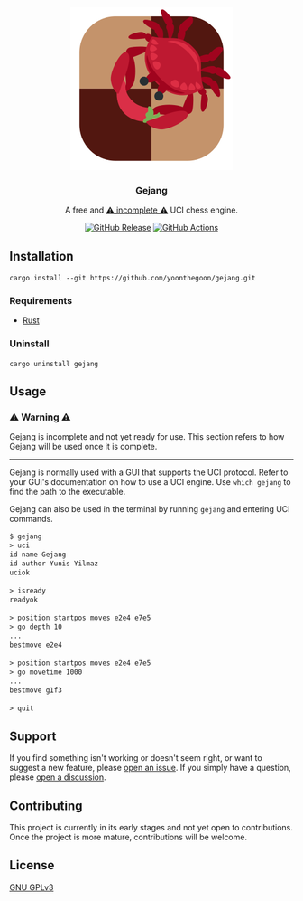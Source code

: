 <!--suppress HtmlDeprecatedAttribute -->
<div align="center">

![Gejang Logo][gejang-logo]

### Gejang

A free and <ins>⚠️ incomplete ⚠️</ins> UCI chess engine.

[![GitHub Release][github-release]][latest-release]
[![GitHub Actions][github-actions-workflow-status]][github-actions]

</div>

## Installation

```shell
cargo install --git https://github.com/yoonthegoon/gejang.git
```

### Requirements

- [Rust][rust-install]

### Uninstall

```shell
cargo uninstall gejang
```

## Usage

### ⚠️ Warning ⚠️

Gejang is incomplete and not yet ready for use.
This section refers to how Gejang will be used once it is complete.

---

Gejang is normally used with a GUI that supports the UCI protocol.
Refer to your GUI's documentation on how to use a UCI engine.
Use `which gejang` to find the path to the executable.

Gejang can also be used in the terminal by running `gejang` and entering UCI commands.

```shell
$ gejang
> uci
id name Gejang
id author Yunis Yilmaz
uciok

> isready
readyok

> position startpos moves e2e4 e7e5
> go depth 10
...
bestmove e2e4

> position startpos moves e2e4 e7e5
> go movetime 1000
...
bestmove g1f3

> quit
```

## Support

If you find something isn't working or doesn't seem right, or want to suggest a new feature,
please [open an issue][new-issue].
If you simply have a question, please [open a discussion][new-discussion].

## Contributing

This project is currently in its early stages and not yet open to contributions.
Once the project is more mature, contributions will be welcome.

## License

[GNU GPLv3][license]


[gejang-logo]: /assets/logo.svg

[github-release]: https://img.shields.io/github/v/release/yoonthegoon/gejang?include_prereleases

[latest-release]: https://github.com/yoonthegoon/gejang/releases/latest

[github-actions-workflow-status]: https://img.shields.io/github/actions/workflow/status/yoonthegoon/gejang/rust.yml

[github-actions]: https://github.com/yoonthegoon/gejang/actions

[rust-install]: https://www.rust-lang.org/tools/install

[new-issue]: https://github.com/yoonthegoon/gejang/issues/new/choose

[new-discussion]: https://github.com/yoonthegoon/gejang/discussions/new/choose

[license]: LICENSE
